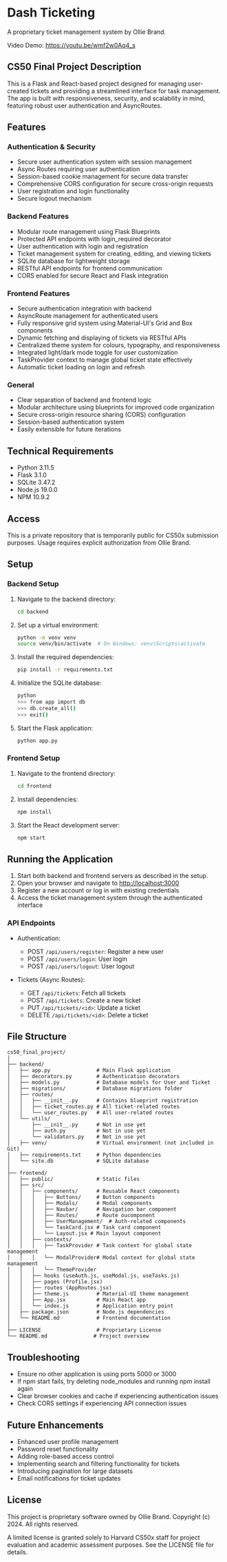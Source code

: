 # Dash Ticketing

A proprietary ticket management system by Ollie Brand.

Video Demo: https://youtu.be/wmf2w0Aq4_s

## CS50 Final Project Description

This is a Flask and React-based project designed for managing user-created tickets and providing a streamlined interface for task management. The app is built with responsiveness, security, and scalability in mind, featuring robust user authentication and AsyncRoutes.

## Features

### Authentication & Security

- Secure user authentication system with session management
- Async Routes requiring user authentication
- Session-based cookie management for secure data transfer
- Comprehensive CORS configuration for secure cross-origin requests
- User registration and login functionality
- Secure logout mechanism

### Backend Features

- Modular route management using Flask Blueprints
- Protected API endpoints with login\_required decorator
- User authentication with login and registration
- Ticket management system for creating, editing, and viewing tickets
- SQLite database for lightweight storage
- RESTful API endpoints for frontend communication
- CORS enabled for secure React and Flask integration

### Frontend Features

- Secure authentication integration with backend
- AsyncRoute management for authenticated users
- Fully responsive grid system using Material-UI's Grid and Box components
- Dynamic fetching and displaying of tickets via RESTful APIs
- Centralized theme system for colours, typography, and responsiveness
- Integrated light/dark mode toggle for user customization
- TaskProvider context to manage global ticket state effectively
- Automatic ticket loading on login and refresh

### General

- Clear separation of backend and frontend logic
- Modular architecture using blueprints for improved code organization
- Secure cross-origin resource sharing (CORS) configuration
- Session-based authentication system
- Easily extensible for future iterations

## Technical Requirements

- Python 3.11.5
- Flask 3.1.0
- SQLite 3.47.2
- Node.js 19.0.0
- NPM 10.9.2

## Access

This is a private repository that is temporarily public for CS50x submission purposes. Usage requires explicit authorization from Ollie Brand.

## Setup

### Backend Setup

1. Navigate to the backend directory:

   ```bash
   cd backend
   ```

2. Set up a virtual environment:

   ```bash
   python -m venv venv
   source venv/bin/activate  # On Windows: venv\Scripts\activate
   ```

3. Install the required dependencies:

   ```bash
   pip install -r requirements.txt
   ```

4. Initialize the SQLite database:

   ```bash
   python
   >>> from app import db
   >>> db.create_all()
   >>> exit()
   ```

5. Start the Flask application:

   ```bash
   python app.py
   ```

### Frontend Setup

1. Navigate to the frontend directory:

   ```bash
   cd frontend
   ```

2. Install dependencies:

   ```bash
   npm install
   ```

3. Start the React development server:

   ```bash
   npm start
   ```

## Running the Application

1. Start both backend and frontend servers as described in the setup.
2. Open your browser and navigate to [http://localhost:3000](http://localhost:3000)
3. Register a new account or log in with existing credentials
4. Access the ticket management system through the authenticated interface

### API Endpoints

- Authentication:

  - POST `/api/users/register`: Register a new user
  - POST `/api/users/login`: User login
  - POST `/api/users/logout`: User logout

- Tickets (Async Routes):

  - GET `/api/tickets`: Fetch all tickets
  - POST `/api/tickets`: Create a new ticket
  - PUT `/api/tickets/<id>`: Update a ticket
  - DELETE `/api/tickets/<id>`: Delete a ticket

## File Structure

```
cs50_final_project/
│
├── backend/
│   ├── app.py               # Main Flask application
│   ├── decorators.py        # Authentication decorators
│   ├── models.py            # Database models for User and Ticket
│   ├── migrations/          # Database migrations folder
│   ├── routes/
│   │   ├── __init__.py      # Contains blueprint registration
│   │   ├── ticket_routes.py # All ticket-related routes
│   │   └── user_routes.py   # All user-related routes
│   └── utils/
│       ├── __init__.py      # Not in use yet
│       ├── auth.py          # Not in use yet
│       └── validators.py    # Not in use yet
│   ├── venv/                # Virtual environment (not included in Git)
│   ├── requirements.txt     # Python dependencies
│   └── site.db              # SQLite database
│
├── frontend/
│   ├── public/              # Static files
│   ├── src/
│   │   ├── components/      # Reusable React components
│   │   │   ├── Buttons/     # Button components
│   │   │   ├── Modals/      # Modal components
│   │   │   ├── Navbar/      # Navigation bar component
│   │   │   ├── Routes/      # Route oucomponent
│   │   │   ├── UserManagement/  # Auth-related components
│   │   │   └── TaskCard.jsx # Task card component
│   │   │   └── Layout.jsx # Main layout component
│   │   ├── contexts/
│   │   │   ├── TaskProvider # Task context for global state management
│   │   │   └── ModalProvider# Modal context for global state management
│   │   │   └── ThemeProvider 
│   │   ├── hooks (useAuth.js, useModal.js, useTasks.js)
│   │   ├── pages (Profile.jsx)
│   │   ├── routes (AppRoutes.jsx)
│   │   ├── theme.js         # Material-UI theme management
│   │   ├── App.jsx          # Main React app
│   │   └── index.js         # Application entry point
│   ├── package.json         # Node.js dependencies
│   └── README.md            # Frontend documentation
│
├── LICENSE                  # Proprietary License
└── README.md               # Project overview
```

## Troubleshooting

- Ensure no other application is using ports 5000 or 3000
- If npm start fails, try deleting node\_modules and running npm install again
- Clear browser cookies and cache if experiencing authentication issues
- Check CORS settings if experiencing API connection issues

## Future Enhancements

- Enhanced user profile management
- Password reset functionality
- Adding role-based access control
- Implementing search and filtering functionality for tickets
- Introducing pagination for large datasets
- Email notifications for ticket updates

## License

This project is proprietary software owned by Ollie Brand. Copyright (c) 2024. All rights reserved.

A limited license is granted solely to Harvard CS50x staff for project evaluation and academic assessment purposes. See the LICENSE file for details.